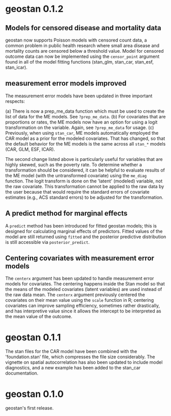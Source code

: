 # geostan 0.1.2

## Models for censored disease and mortality data

geostan now supports Poisson models with censored count data, a common problem in public health research where small area disease and mortality counts are censored below a threshold value. Model for censored outcome data can now be implemented using the `censor_point` argument found in all of the model fitting functions (stan_glm, stan_car, stan_esf, stan_icar).

## measurement error models improved

The measurement error models have been updated in three important respects:

  (a) There is now a prep_me_data function which must be used to create the list of data for the ME models. See `?prep_me_data`.
  (b) For covariates that are proportions or rates, the ME models now have an option for using a logit transformation on the variable. Again, see `?prep_me_data` for usage.
  (c) Previously, when using `stan_car`, ME models automatically employed the CAR model as a prior for the modeled covariates. That has changed, so that the default behavior for the ME models is the same across all `stan_*` models (CAR, GLM, ESF, ICAR). 

The second change listed above is particularly useful for variables that are highly skewed, such as the poverty rate. To determine whether a transformation should be considered, it can be helpful to evaluate results of the ME model (with the untransformed covariate) using the `me_diag` function. The logit transform is done on the 'latent' (modeled) variable, not the raw covariate. This transformation cannot be applied to the raw data by the user because that would require the standard errors of covariate estimates (e.g., ACS standard errors) to be adjusted for the transformation.

## A predict method for marginal effects

A `predict` method has been introduced for fitted geostan models; this is designed for calculating marginal effects of predictors. Fitted values of the model are still returned using `fitted` and the posterior predictive distribution is still accessible via `posterior_predict`.

## Centering covariates with measurement error models

The `centerx` argument has been updated to handle measurement error models for covariates. The centering happens inside the Stan model so that the means of the modeled covariates (latent variables) are used instead of the raw data mean. The `centerx` argument previously centered the covariates on their mean value using the `scale` function in R; centering covariates can improve sampling efficiency, sometimes rather drastically, and has interpretive value since it allows the intercept to be interpreted as the mean value of the outcome.

# geostan 0.1.1

The stan files for the CAR model have been combined with the 'foundation.stan' file, which compresses the file size considerably. The vignette on spatial autocorrelation has also been updated to include model diagnostics, and a new example has been added to the stan_car documentation.

# geostan 0.1.0

geostan's first release.

